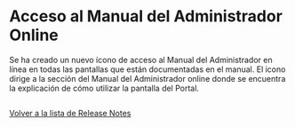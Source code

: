 # Acceso al Manual del Administrador Online

Se ha creado un nuevo ícono de acceso al Manual del Administrador en línea en todas las pantallas que están documentadas en el manual. El icono dirige a la sección del Manual del Administrador online donde se encuentra la explicación de cómo utilizar la pantalla del Portal.

<figure><img src="../../../.gitbook/assets/image (97).png" alt=""><figcaption></figcaption></figure>

[Volver a la lista de Release Notes](./)&#x20;
